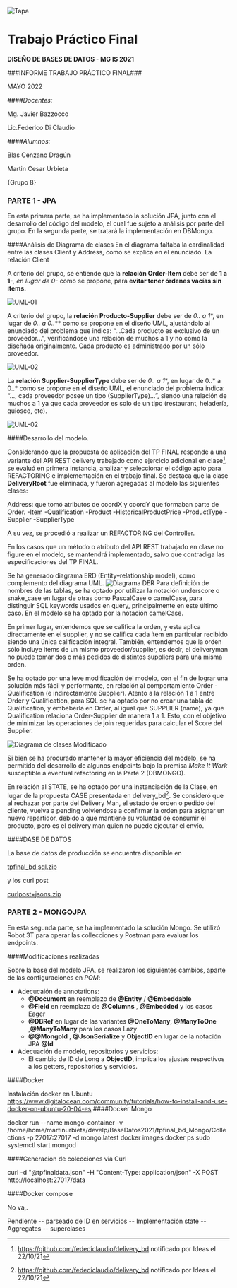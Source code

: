 ![Tapa](Cover.png)
# Trabajo Práctico Final

**DISEÑO DE BASES DE DATOS - MG IS 2021**

###INFORME TRABAJO PRÁCTICO FINAL###

MAYO 2022

####*Docentes:*

Mg. Javier Bazzocco

Lic.Federico Di Claudio

####*Alumnos:*

Blas Cenzano Dragún

Martin Cesar Urbieta

{Grupo 8}


### PARTE 1 - JPA

En esta primera parte, se ha implementado la solución JPA, junto con el desarrollo del código del modelo, el cual fue sujeto a análisis por parte del grupo.
En la segunda parte, se tratará la implementación en DBMongo.

####Análisis de Diagrama de clases
En el diagrama faltaba la cardinalidad entre las clases Client y Address, como se explica en el enunciado.
La relación Client

A criterio del grupo, se entiende que la **relación Order-Item** debe ser de **1 a 1-***, en lugar de 0-* como se propone, para **evitar tener órdenes vacías sin items.**

![UML-01](image01-UML.png)

A criterio del grupo, la **relación Producto-Supplier** debe ser de **0..* a 1**, en lugar de **0..* a 0..*** como se propone en el diseño UML, ajustándolo al enunciado del problema que indica: “…Cada producto es exclusivo de un proveedor…”, verificándose una relación de muchos a 1 y no como la diseñada originalmente. Cada producto es administrado por un sólo proveedor.

![UML-02](image02-UML.png)

La **relación Supplier-SupplierType** debe ser de **0..* a 1**, en lugar de 0..* a 0..* como se propone en el diseño UML, el enunciado del problema indica: “…, cada proveedor posee un tipo (SupplierType)…”, siendo una relación de muchos a 1 ya que cada proveedor es solo de un tipo (restaurant, heladería, quiosco, etc).

![UML-02](image03-UML.png)

####Desarrollo del modelo.

Considerando que la propuesta de aplicación del TP FINAL responde a una variante del API REST delivery trabajado como ejercicio adicional en clase[^1], se evaluó en primera instancia, analizar y seleccionar el código apto para REFACTORING e implementación en el trabajo final.
Se destaca que la clase **DeliveryRoot** fue eliminada, y fueron agregadas al modelo las siguientes clases:

Address: que tomó atributos de coordX y coordY que formaban parte de Order.
-Item
-Qualification
-Product
-HistoricalProductPrice
-ProductType
-Supplier
-SupplierType

A su vez, se procedió a realizar un REFACTORING	 del Controller.

En los casos que un método o atributo del API REST trabajado en clase no figure en el modelo, se mantendrá implementado, salvo que contradiga las especificaciones del TP FINAL.

Se ha generado diagrama ERD (Entity–relationship model), como complemento del diagrama UML.
![Diagrama DER](ERD.svg)
Para definición de nombres de las tablas, se ha optado por utilizar la notación underscore o snake_case en lugar de otras como PascalCase o camelCase, para distinguir  SQL keywords usados en query, principalmente en este último caso. En el modelo se ha optado por la notación camelCase.

En primer lugar, entendemos que se califica la orden, y esta aplica directamente en el supplier, y no se califica cada ítem en particular recibido siendo una única calificación integral. También, entendemos que la orden sólo incluye items de un mismo proveedor/supplier, es decir, el deliveryman no puede tomar dos o más pedidos de distintos suppliers para una misma orden.

Se ha optado por una leve modificación del modelo, con el fin de lograr una solución más fácil y performante, en relación al comportamiento Order - Qualification (e indirectamente Supplier). Atento a la relación 1 a 1 entre Order y Qualification, para SQL se ha optado por no crear una tabla de Qualification, y embeberla en Order, al igual que SUPPLIER (name), ya que Qualification relaciona Order-Supplier de manera 1 a 1. Esto, con el objetivo de minimizar las operaciones de join requeridas para calcular el Score del Supplier.

![Diagrama de clases Modificado](G8-JPA-Diragrama%20de%20clases.png)

Si bien se ha procurado mantener la mayor eficiencia del modelo, se ha permitido del desarrollo de algunos endpoints bajo la premisa *Make It Work* susceptible a eventual refactoring en la Parte 2 (DBMONGO).

En relación al STATE, se ha optado por una instanciación de la Clase, en lugar de la propuesta CASE presentada en delivery_bd[^1]. Se consideró que al rechazar por parte del Delivery Man, el estado de orden o pedido del cliente, vuelva a pending volviendose a confirmar la orden para asignar un nuevo repartidor, debido a que mantiene su voluntad de consumir el producto, pero es el delivery man quien no puede ejecutar el envío.


####DASE DE DATOS

La base de datos de producción se encuentra disponible en

[tpfinal_bd.sql.zip](https://github.com/fedediclaudio/tpfinal_bd/files/8690088/tpfinal_bd.sql.zip)

y los curl post

[curlpost+jsons.zip](https://github.com/fedediclaudio/tpfinal_bd/files/8690097/curlpost%2Bjsons.zip)




[^1]: https://github.com/fedediclaudio/delivery_bd notificado por Ideas el 22/10/21


### PARTE 2 - MONGOJPA

En esta segunda parte, se ha implementado la solución Mongo.
Se utilizó Robot 3T para operar las collecciones y Postman para evaluar los endpoints.

####Modificaciones realizadas

Sobre la base del modelo JPA, se realizaron los siguientes cambios, aparte de las configuraciones en _POM_:
- Adecucaión de annotations:
  - **@Document** en reemplazo de **@Entity** / **@Embeddable**
  - **@Field** en reemplazo de **@Columns** , **@Embedded** y los casos Eager
  - **@DBRef** en lugar de las variantes **@OneToMany**, **@ManyToOne** ,**@ManyToMany** para los casos Lazy
  - **@@MongoId** , **@JsonSerialize** y **ObjectID** en lugar de la notación JPA **@Id**
- Adecuación de modelo, repositorios y servicios:
  - El cambio de ID de Long a **ObjectID**, implica los ajustes respectivos a los getters, repositorios y servicios.

####Docker

Instalación docker en Ubuntu
https://www.digitalocean.com/community/tutorials/how-to-install-and-use-docker-on-ubuntu-20-04-es
####Docker Mongo

docker run --name mongo-container -v /home/home/martinurbieta/develp/BaseDatos2021/tpfinal_bd_Mongo/Collections -p 27017:27017 -d mongo:latest
docker images
docker ps
sudo systemctl start mongod

####Generacion de colecciones via Curl

curl -d "@tpfinaldata.json" -H "Content-Type: application/json" -X POST http://localhost:27017/data

####Docker compose


No va,.


Pendiente
-- parseado de ID en servicios
-- Implementación state
-- Aggregates
-- superclases